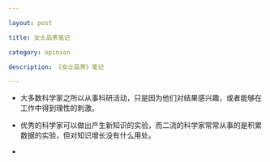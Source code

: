 ---
layout: post
title: 女士品茶笔记
category: opinion
description: 《女士品茶》笔记
---

+ 大多数科学家之所以从事科研活动，只是因为他们对结果感兴趣，或者能够在工作中得到理性的刺激。

+ 优秀的科学家可以做出产生新知识的实验，而二流的科学家常常从事的是积累数据的实验，但对知识增长没有什么用处。

+ 